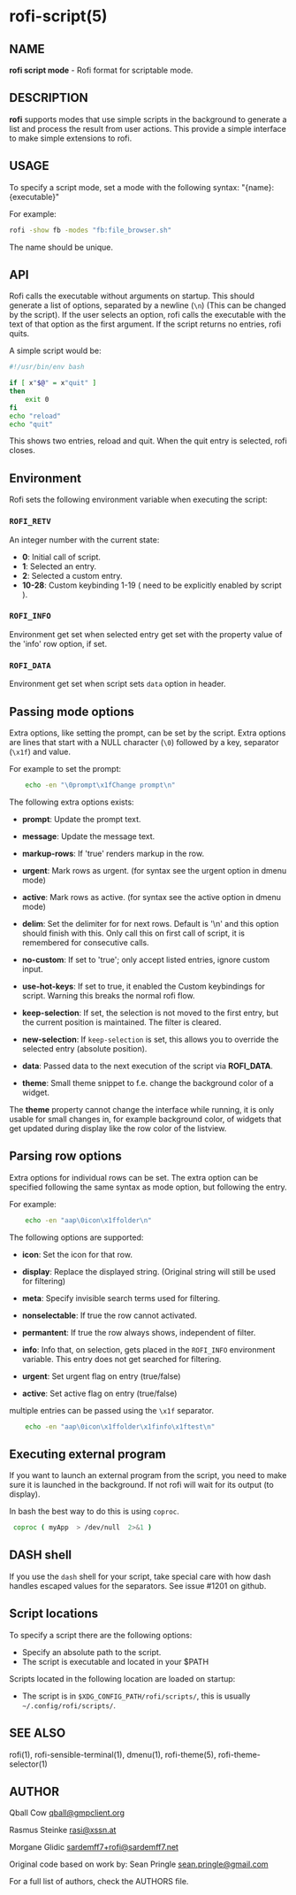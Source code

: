# rofi-script(5)

## NAME

**rofi script mode** - Rofi format for scriptable mode.

## DESCRIPTION

**rofi** supports modes that use simple scripts in the background to generate a
list and process the result from user actions.  This provide a simple interface
to make simple extensions to rofi.

## USAGE

To specify a script mode, set a mode with the following syntax:
"{name}:{executable}"

For example:

```bash
rofi -show fb -modes "fb:file_browser.sh"
```

The name should be unique.

## API

Rofi calls the executable without arguments on startup.  This should generate a
list of options, separated by a newline (`\n`) (This can be changed by the
script). If the user selects an option, rofi calls the executable with the text
of that option as the first argument. If the script returns no entries, rofi
quits.

A simple script would be:

```bash
#!/usr/bin/env bash

if [ x"$@" = x"quit" ]
then
    exit 0
fi
echo "reload"
echo "quit"

```

This shows two entries, reload and quit. When the quit entry is selected, rofi
closes.

## Environment

Rofi sets the following environment variable when executing the script:

### `ROFI_RETV`

An integer number with the current state:

- **0**: Initial call of script.
- **1**: Selected an entry.
- **2**: Selected a custom entry.
- **10-28**: Custom keybinding 1-19 ( need to be explicitly enabled by script ).

### `ROFI_INFO`

Environment get set when selected entry get set with the property value of the
'info' row option, if set.

### `ROFI_DATA`

Environment get set when script sets `data` option in header.

## Passing mode options

Extra options, like setting the prompt, can be set by the script. Extra options
are lines that start with a NULL character (`\0`) followed by a key, separator
(`\x1f`) and value.

For example to set the prompt:

```bash
    echo -en "\0prompt\x1fChange prompt\n"
```

The following extra options exists:

-   **prompt**:      Update the prompt text.

-   **message**:     Update the message text.

-   **markup-rows**: If 'true' renders markup in the row.

-   **urgent**:      Mark rows as urgent. (for syntax see the urgent option in
    dmenu mode)

-   **active**:      Mark rows as active. (for syntax see the active option in
    dmenu mode)

-   **delim**:       Set the delimiter for for next rows. Default is '\n' and
    this option should finish with this. Only call this on first call of script,
    it is remembered for consecutive calls.

-   **no-custom**:   If set to 'true'; only accept listed entries, ignore custom
    input.

-   **use-hot-keys**: If set to true, it enabled the Custom keybindings for
    script. Warning this breaks the normal rofi flow.

-   **keep-selection**: If set, the selection is not moved to the first entry,
    but the current position is maintained. The filter is cleared.

-   **new-selection**: If `keep-selection` is set, this allows you to override
    the selected entry (absolute position).

-   **data**:         Passed data to the next execution of the script via
    **ROFI\_DATA**.

-   **theme**:       Small theme snippet to f.e. change the background color of
    a widget.

The **theme** property cannot change the interface while running, it is only
usable for small changes in, for example background color, of widgets that get
updated during display like the row color of the listview.

## Parsing row options

Extra options for individual rows can be set. The extra option can be specified
following the same syntax as mode option, but following the entry.

For example:

```bash
    echo -en "aap\0icon\x1ffolder\n"
```

The following options are supported:

-   **icon**: Set the icon for that row.

-   **display**: Replace the displayed string. (Original string will still be used for filtering)

-   **meta**: Specify invisible search terms used for filtering.

-   **nonselectable**: If true the row cannot activated.

-   **permantent**: If true the row always shows, independent of filter.

-   **info**: Info that, on selection, gets placed in the `ROFI_INFO`
    environment variable. This entry does not get searched for filtering.

-   **urgent**: Set urgent flag on entry (true/false)

-   **active**: Set active flag on entry (true/false)

multiple entries can be passed using the `\x1f` separator.

```bash
    echo -en "aap\0icon\x1ffolder\x1finfo\x1ftest\n"
```

## Executing external program

If you want to launch an external program from the script, you need to make
sure it is launched in the background. If not rofi will wait for its output (to
display).

In bash the best way to do this is using `coproc`.

```bash
 coproc ( myApp  > /dev/null  2>&1 )
```

## DASH shell

If you use the `dash` shell for your script, take special care with how dash
handles escaped values for the separators. See issue #1201 on github.

## Script locations

To specify a script there are the following options:

- Specify an absolute path to the script.
- The script is executable and located in your $PATH

Scripts located in the following location are loaded on startup:

- The script is in `$XDG_CONFIG_PATH/rofi/scripts/`, this is usually
  `~/.config/rofi/scripts/`.

## SEE ALSO

rofi(1), rofi-sensible-terminal(1), dmenu(1), rofi-theme(5),
rofi-theme-selector(1)

## AUTHOR

Qball Cow <qball@gmpclient.org>

Rasmus Steinke <rasi@xssn.at>

Morgane Glidic <sardemff7+rofi@sardemff7.net>

Original code based on work by: Sean Pringle <sean.pringle@gmail.com>

For a full list of authors, check the AUTHORS file.
